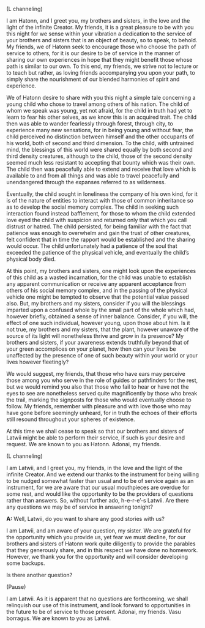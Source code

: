 <p class="channel-type">(L channeling)</p>
<p>I am Hatonn, and I greet you, my brothers and sisters, in the love and the light of the infinite Creator. My friends, it is a great pleasure to be with you this night for we sense within your vibration a dedication to the service of your brothers and sisters that is an object of beauty, so to speak, to behold. My friends, we of Hatonn seek to encourage those who choose the path of service to others, for it is our desire to be of service in the manner of sharing our own experiences in hope that they might benefit those whose path is similar to our own. To this end, my friends, we strive not to lecture or to teach but rather, as loving friends accompanying you upon your path, to simply share the nourishment of our blended harmonies of spirit and experience.</p>
<p>We of Hatonn desire to share with you this night a simple tale concerning a young child who chose to travel among others of his nation. The child of whom we speak was young, yet not afraid, for the child in truth had yet to learn to fear his other selves, as we know this is an acquired trait. The child then was able to wander fearlessly through forest, through city, to experience many new sensations, for in being young and without fear, the child perceived no distinction between himself and the other occupants of his world, both of second and third dimension. To the child, with untrained mind, the blessings of this world were shared equally by both second and third density creatures, although to the child, those of the second density seemed much less resistant to accepting that bounty which was their own. The child then was peacefully able to extend and receive that love which is available to and from all things and was able to travel peacefully and unendangered through the expanses referred to as wilderness.</p>
<p>Eventually, the child sought in loneliness the company of his own kind, for it is of the nature of entities to interact with those of common inheritance so as to develop the social memory complex. The child in seeking such interaction found instead bafflement, for those to whom the child extended love eyed the child with suspicion and returned only that which you call distrust or hatred. The child persisted, for being familiar with the fact that patience was enough to overwhelm and gain the trust of other creatures, felt confident that in time the rapport would be established and the sharing would occur. The child unfortunately had a patience of the soul that exceeded the patience of the physical vehicle, and eventually the child’s physical body died.</p>
<p>At this point, my brothers and sisters, one might look upon the experiences of this child as a wasted incarnation, for the child was unable to establish any apparent communication or receive any apparent acceptance from others of his social memory complex, and in the passing of the physical vehicle one might be tempted to observe that the potential value passed also. But, my brothers and my sisters, consider if you will the blessings imparted upon a confused whole by the small part of the whole which had, however briefly, obtained a sense of inner balance. Consider, if you will, the effect of one such individual, however young, upon those about him. Is it not true, my brothers and my sisters, that the plant, however unaware of the source of its light will nonetheless thrive and grow in its presence? My brothers and sisters, if your awareness extends truthfully beyond that of your green accomplices on your planet, how then can your lives be unaffected by the presence of one of such beauty within your world or your lives however fleetingly?</p>
<p>We would suggest, my friends, that those who have ears may perceive those among you who serve in the role of guides or pathfinders for the rest, but we would remind you also that those who fail to hear or have not the eyes to see are nonetheless served quite magnificently by those who break the trail, marking the signposts for those who would eventually choose to follow. My friends, remember with pleasure and with love those who may have gone before seemingly unheard, for in truth the echoes of their efforts still resound throughout your spheres of existence.</p>
<p>At this time we shall cease to speak so that our brothers and sisters of Latwii might be able to perform their service, if such is your desire and request. We are known to you as Hatonn. Adonai, my friends.</p>
<p class="channel-type">(L channeling)</p>
<p>I am Latwii, and I greet you, my friends, in the love and the light of the infinite Creator. And we extend our thanks to the instrument for being willing to be nudged somewhat faster than usual and to be of service again as an instrument, for we are aware that our usual mouthpieces are overdue for some rest, and would like the opportunity to be the providers of questions rather than answers. So, without further ado, h-e-r-e’-s Latwii. Are there any questions we may be of service in answering tonight?</p>
<p><strong>A:</strong> Well, Latwii, do you want to share any good stories with us?</p>
<p>I am Latwii, and am aware of your question, my sister. We are grateful for the opportunity which you provide us, yet fear we must decline, for our brothers and sisters of Hatonn work quite diligently to provide the parables that they generously share, and in this respect we have done no homework. However, we thank you for the opportunity and will consider developing some backups.</p>
<p>Is there another question?</p>
<p class="comment">(Pause)</p>
<p>I am Latwii. As it is apparent that no questions are forthcoming, we shall relinquish our use of this instrument, and look forward to opportunities in the future to be of service to those present. Adonai, my friends. Vasu borragus. We are known to you as Latwii.</p>